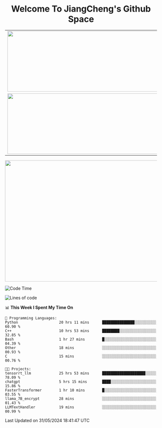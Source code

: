 <h1 align="center">Welcome To JiangCheng's Github Space</h1>

<table align="center" frame="void" rules="none" >
  <tr>
    <td>
      <div align="center"> <img height="200px" width="500px"  src="https://github-readme-stats.vercel.app/api?username=thisjiang&hide_title=true&hide_border=true&layout=compact&show_icons=trueline_height=21&text_color=000&icon_color=000&bg_color=0,ea6161,ffc64d,fffc4d,52fa5a&theme=graywhite" /> </div>
    </td>
    <td>
      <div align="center"> <img height="200px" width="500px" src="https://github-readme-stats.vercel.app/api/top-langs/?username=thisjiang&hide_title=true&hide_border=true&layout=compact&langs_count=6&text_color=000&icon_color=fff&bg_color=0,52fa5a,4dfcff,c64dff&theme=graywhite" /> </div>
    </td>
  </tr>
  <tr>
    <td>
      <div align="center"> <img height="200px" width="500px" src="https://github-readme-streak-stats.herokuapp.com/?user=thisjiang&hide_title=true&hide_border=true&layout=compact&langs_count=6" /> </div>
    </td>
    <td>
      <div align="center"> 
      <a href="https://github.com/" target="_blank"><img style="margin: 10px" src="https://profilinator.rishav.dev/skills-assets/git-scm-icon.svg" alt="Git" height="50" /></a>  
      <a href="https://www.linux.org/" target="_blank"><img style="margin: 10px" src="https://profilinator.rishav.dev/skills-assets/linux-original.svg" alt="Linux" height="50" /></a>  
      <a href="https://www.gnu.org/software/bash/" target="_blank"><img style="margin: 10px" src="https://profilinator.rishav.dev/skills-assets/gnu_bash-icon.svg" alt="Bash" height="50" /></a>  
      </div>
    </td>
  </tr>
</table>

<div align="center"> <img height="400px" width="1000px" src="https://github-readme-activity-graph.cyclic.app/graph?username=thisjiang&theme=react&hide_title=true&hide_border=true&layout=compact&langs_count=6" /> </div></td>

<!--START_SECTION:waka-->
![Code Time](http://img.shields.io/badge/Code%20Time-1%2C314%20hrs%2043%20mins-blue)

![Lines of code](https://img.shields.io/badge/From%20Hello%20World%20I%27ve%20Written-638.7%20thousand%20lines%20of%20code-blue)

📊 **This Week I Spent My Time On** 

```text
💬 Programming Languages: 
Python                   20 hrs 11 mins      ███████████████░░░░░░░░░░   60.90 % 
C++                      10 hrs 53 mins      ████████░░░░░░░░░░░░░░░░░   32.85 % 
Bash                     1 hr 27 mins        █░░░░░░░░░░░░░░░░░░░░░░░░   04.39 % 
Other                    18 mins             ░░░░░░░░░░░░░░░░░░░░░░░░░   00.93 % 
C                        15 mins             ░░░░░░░░░░░░░░░░░░░░░░░░░   00.76 % 

🐱‍💻 Projects: 
tensorrt_llm             25 hrs 53 mins      ████████████████████░░░░░   78.09 % 
chatgpt                  5 hrs 15 mins       ████░░░░░░░░░░░░░░░░░░░░░   15.86 % 
FasterTransformer        1 hr 10 mins        █░░░░░░░░░░░░░░░░░░░░░░░░   03.55 % 
llama_7B_encrypt         28 mins             ░░░░░░░░░░░░░░░░░░░░░░░░░   01.43 % 
LLMTextHandler           19 mins             ░░░░░░░░░░░░░░░░░░░░░░░░░   00.99 % 
```


 Last Updated on 31/05/2024 18:41:47 UTC
<!--END_SECTION:waka-->
